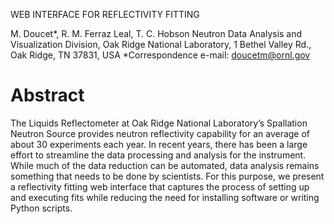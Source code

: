 WEB INTERFACE FOR REFLECTIVITY FITTING

M. Doucet*, R. M. Ferraz Leal, T. C. Hobson
Neutron Data Analysis and Visualization Division, Oak Ridge National Laboratory, 1 Bethel Valley Rd., Oak Ridge, TN 37831,
USA
*Correspondence e-mail: doucetm@ornl.gov

# Abstract 
The Liquids Reflectometer at Oak Ridge National Laboratory’s Spallation Neutron
Source provides neutron reflectivity capability for an average of about 30 experiments each year. In
recent years, there has been a large effort to streamline the data processing and analysis for the
instrument. While much of the data reduction can be automated, data analysis remains something that
needs to be done by scientists. For this purpose, we present a reflectivity fitting web interface that
captures the process of setting up and executing fits while reducing the need for installing software or
writing Python scripts.
